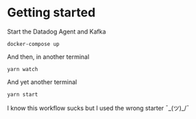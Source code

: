 # Getting started
Start the Datadog Agent and Kafka

`docker-compose up`

And then, in another terminal

`yarn watch`

And yet another terminal

`yarn start`

I know this workflow sucks but I used the wrong starter ¯\_(ツ)_/¯